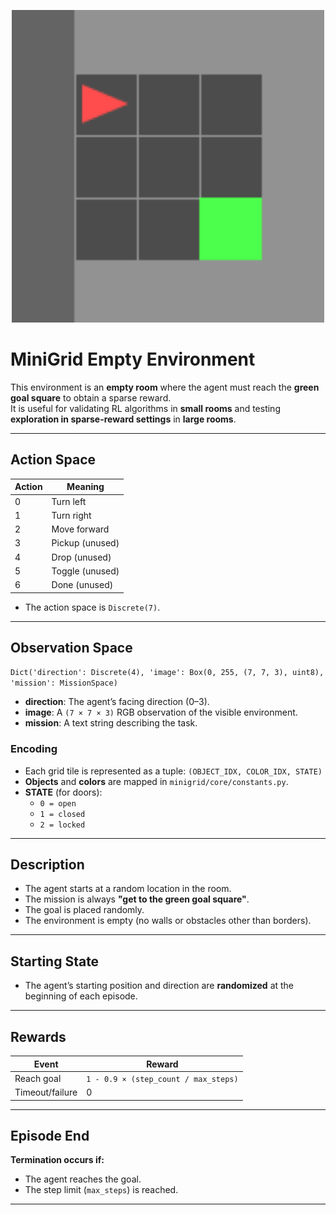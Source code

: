 <p align="center">
  <img src="MiniGridEnv/Media/EmptyEnv.gif" width="500">
</p>

# MiniGrid Empty Environment

This environment is an **empty room** where the agent must reach the **green goal square** to obtain a sparse reward.  
It is useful for validating RL algorithms in **small rooms** and testing **exploration in sparse-reward settings** in **large rooms**.  

---

## Action Space
| Action  | Meaning       |
|---------|---------------|
| 0       | Turn left     |
| 1       | Turn right    |
| 2       | Move forward  |
| 3       | Pickup (unused) |
| 4       | Drop (unused)   |
| 5       | Toggle (unused) |
| 6       | Done (unused)   |

- The action space is `Discrete(7)`.  

---

## Observation Space
`Dict('direction': Discrete(4), 'image': Box(0, 255, (7, 7, 3), uint8), 'mission': MissionSpace)`

- **direction**: The agent’s facing direction (0–3).  
- **image**: A `(7 × 7 × 3)` RGB observation of the visible environment.  
- **mission**: A text string describing the task.  

### Encoding
- Each grid tile is represented as a tuple: `(OBJECT_IDX, COLOR_IDX, STATE)`  
- **Objects** and **colors** are mapped in `minigrid/core/constants.py`.  
- **STATE** (for doors):  
  - `0 = open`  
  - `1 = closed`  
  - `2 = locked`  

---

## Description
- The agent starts at a random location in the room.  
- The mission is always **"get to the green goal square"**.  
- The goal is placed randomly.  
- The environment is empty (no walls or obstacles other than borders).  

---

## Starting State
- The agent’s starting position and direction are **randomized** at the beginning of each episode.  

---

## Rewards
| Event            | Reward |
|------------------|--------|
| Reach goal       | `1 - 0.9 × (step_count / max_steps)` |
| Timeout/failure  | 0      |

---

## Episode End
**Termination occurs if:**
- The agent reaches the goal.  
- The step limit (`max_steps`) is reached.  

---

